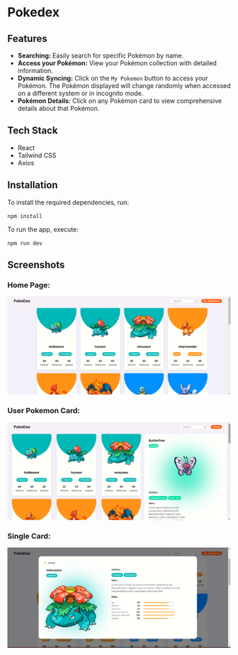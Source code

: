 # Pokedex

## Features

- **Searching:** Easily search for specific Pokémon by name.
- **Access your Pokémon:** View your Pokémon collection with detailed information.
- **Dynamic Syncing:** Click on the `My Pokemon` button to access your Pokémon. The Pokémon displayed will change randomly when accessed on a different system or in incognito mode.
- **Pokémon Details:** Click on any Pokémon card to view comprehensive details about that Pokémon.

## Tech Stack

- React
- Tailwind CSS
- Axios

## Installation

To install the required dependencies, run:

```
npm install
```

To run the app, execute:

```
npm run dev
```

## Screenshots

### Home Page:
![Alt text](./public/Home1.png)

### User Pokemon Card:
![Alt text](./public/Home2.png)

### Single Card:
![Alt text](./public/Home3.png)
    